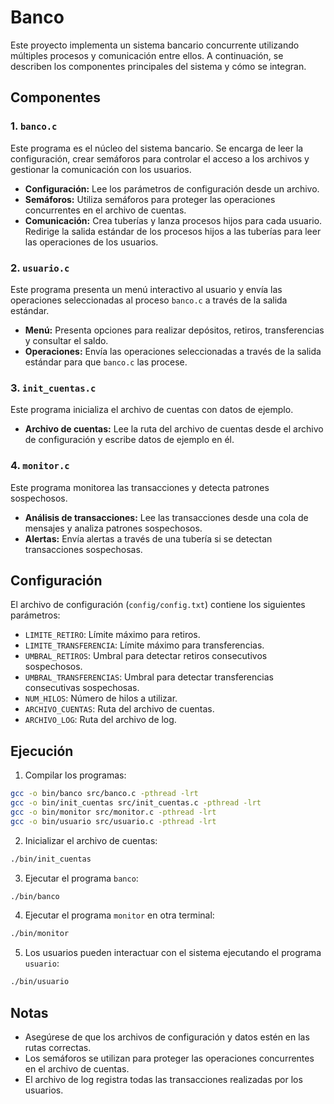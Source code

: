 # Banco

Este proyecto implementa un sistema bancario concurrente utilizando múltiples procesos y comunicación entre ellos. A continuación, se describen los componentes principales del sistema y cómo se integran.

## Componentes

### 1. `banco.c`

Este programa es el núcleo del sistema bancario. Se encarga de leer la configuración, crear semáforos para controlar el acceso a los archivos y gestionar la comunicación con los usuarios.

- **Configuración:** Lee los parámetros de configuración desde un archivo.
- **Semáforos:** Utiliza semáforos para proteger las operaciones concurrentes en el archivo de cuentas.
- **Comunicación:** Crea tuberías y lanza procesos hijos para cada usuario. Redirige la salida estándar de los procesos hijos a las tuberías para leer las operaciones de los usuarios.

### 2. `usuario.c`

Este programa presenta un menú interactivo al usuario y envía las operaciones seleccionadas al proceso `banco.c` a través de la salida estándar.

- **Menú:** Presenta opciones para realizar depósitos, retiros, transferencias y consultar el saldo.
- **Operaciones:** Envía las operaciones seleccionadas a través de la salida estándar para que `banco.c` las procese.

### 3. `init_cuentas.c`

Este programa inicializa el archivo de cuentas con datos de ejemplo.

- **Archivo de cuentas:** Lee la ruta del archivo de cuentas desde el archivo de configuración y escribe datos de ejemplo en él.

### 4. `monitor.c`

Este programa monitorea las transacciones y detecta patrones sospechosos.

- **Análisis de transacciones:** Lee las transacciones desde una cola de mensajes y analiza patrones sospechosos.
- **Alertas:** Envía alertas a través de una tubería si se detectan transacciones sospechosas.

## Configuración

El archivo de configuración (`config/config.txt`) contiene los siguientes parámetros:

- `LIMITE_RETIRO`: Límite máximo para retiros.
- `LIMITE_TRANSFERENCIA`: Límite máximo para transferencias.
- `UMBRAL_RETIROS`: Umbral para detectar retiros consecutivos sospechosos.
- `UMBRAL_TRANSFERENCIAS`: Umbral para detectar transferencias consecutivas sospechosas.
- `NUM_HILOS`: Número de hilos a utilizar.
- `ARCHIVO_CUENTAS`: Ruta del archivo de cuentas.
- `ARCHIVO_LOG`: Ruta del archivo de log.

## Ejecución

1. Compilar los programas:

```sh
gcc -o bin/banco src/banco.c -pthread -lrt
gcc -o bin/init_cuentas src/init_cuentas.c -pthread -lrt
gcc -o bin/monitor src/monitor.c -pthread -lrt
gcc -o bin/usuario src/usuario.c -pthread -lrt
```

2. Inicializar el archivo de cuentas:

```sh
./bin/init_cuentas
```

3. Ejecutar el programa `banco`:

```sh
./bin/banco
```

4. Ejecutar el programa `monitor` en otra terminal:

```sh
./bin/monitor
```

5. Los usuarios pueden interactuar con el sistema ejecutando el programa `usuario`:

```sh
./bin/usuario
```

## Notas

- Asegúrese de que los archivos de configuración y datos estén en las rutas correctas.
- Los semáforos se utilizan para proteger las operaciones concurrentes en el archivo de cuentas.
- El archivo de log registra todas las transacciones realizadas por los usuarios.

